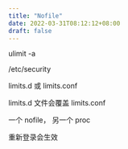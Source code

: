 ```yaml
---
title: "Nofile"
date: 2022-03-31T08:12:12+08:00
draft: false
---
```


ulimit -a

/etc/security

limits.d 或 limits.conf

limits.d 文件会覆盖 limits.conf

一个 nofile， 另一个 proc

重新登录会生效
